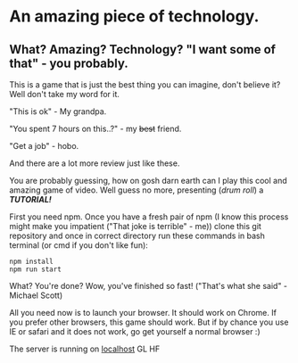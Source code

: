 # An amazing piece of technology.
## What? Amazing? Technology? "I want some of that" - you probably.
This is a game that is just the best thing you can imagine, don't believe it? Well don't take my word for it.

"This is ok" - My grandpa.

"You spent 7 hours on this..?" - my ~~best~~ friend.

"Get a job" - hobo.

And there are a lot more review just like these.

You are probably guessing, how on gosh darn earth can I play this cool and amazing game of video. Well guess no more, presenting (*drum roll*) a **_TUTORIAL!_**

First you need npm. Once you have a fresh pair of npm (I know this process might make you impatient ("That joke is terrible" - me)) clone this git repository and once in correct directory run these commands in bash terminal (or cmd if you don't like fun): 
```
npm install
npm run start
```
 What? You're done? Wow, you've finished so fast! ("That's what she said" - Michael Scott)

 All you need now is to launch your browser. It should work on Chrome. If you prefer other browsers, this game should work. But if by chance you use IE or safari and it does not work, go get yourself a normal browser :)

 The server is running on [localhost](http://localhost:3000)
GL HF
